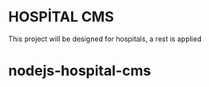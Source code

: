 # HOSPİTAL CMS

This project will be designed for hospitals, a rest is applied

# nodejs-hospital-cms
